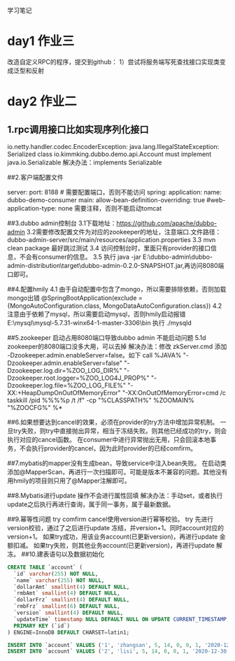 学习笔记
# day1 作业三
改造自定义RPC的程序，提交到github： 
1）尝试将服务端写死查找接口实现类变成泛型和反射

# day2 作业二
## 1.rpc调用接口比如实现序列化接口
io.netty.handler.codec.EncoderException: java.lang.IllegalStateException: Serialized class io.kimmking.dubbo.demo.api.Account must implement java.io.Serializable
解决办法：implements Serializable

##2.客户端配置文件

server:
  port: 8188 # 需要配置端口，否则不能访问
spring:
  application:
    name: dubbo-demo-consumer
  main:
    allow-bean-definition-overriding: true
    #web-application-type: none 需要注释，否则不能启动tomcat

##3.dubbo admin控制台
	3.1下载地址：https://github.com/apache/dubbo-admin
	3.2需要修改配置文件为对应的zookeeper的地址，注意端口.文件路径：dubbo-admin-server/src/main/resources/application.properties
	3.3 mvn clean package 最好跳过测试
	3.4 访问控制台时，里面只有provider的接口信息，不会有consumer的信息。
	3.5 执行 java -jar E:\dubbo-admin\dubbo-admin-distribution\target\dubbo-admin-0.2.0-SNAPSHOT.jar,再访问8080端口即可。

##4.配置hmily
	4.1 由于自动配置中包含了mongo，所以需要排除依赖，否则加载mongo出错
	@SpringBootApplication(exclude = {MongoAutoConfiguration.class, MongoDataAutoConfiguration.class})
	4.2 注意由于依赖了mysql，所以需要启动mysql，否则hmily启动报错
	E:\mysql\mysql-5.7.31-winx64-1-master-3306\bin
	执行 ./mysqld

##5.zookeeper 启动占用8080端口导致dubbo admin 不能启动问题
	5.1d zookeeper的8080端口没多大用，可以去掉
	解决办法：修改 zkServer.cmd 添加 -Dzookeeper.admin.enableServer=false。如下
	call %JAVA%  "-Dzookeeper.admin.enableServer=false" "-Dzookeeper.log.dir=%ZOO_LOG_DIR%" "-Dzookeeper.root.logger=%ZOO_LOG4J_PROP%" "-Dzookeeper.log.file=%ZOO_LOG_FILE%" "-XX:+HeapDumpOnOutOfMemoryError" "-XX:OnOutOfMemoryError=cmd /c taskkill /pid %%%%p /t /f" -cp "%CLASSPATH%" %ZOOMAIN% "%ZOOCFG%" %*

##6.如果想要达到cancel的效果，必须在provider的try方法中增加异常机制。
	一旦try失败，则try中直接抛出异常，相当于冻结失败。则其他已经成功的try，则会执行对应的cancel函数。
	在consumer中进行异常抛出无用，只会回滚本地事务，不会执行provider的cancel，因为此时provider的已经comfirm。

##7.mybatis的mapper没有生成bean，导致service中注入bean失败。
	在启动类添加@MapperScan，再进行一次扫描即可。可能是版本不兼容的问题。其他没有用hmily的项目则只用了@Mapper注解即可。

##8.Mybatis进行update 操作不会进行属性回填
	解决办法：手动set，或者执行update之后执行再进行查询，属于同一事务，属于最新数据。

##9.幂等性问题
	try comfirm cancel使用version进行幂等校验。
	try 先进行version校验，通过了之后进行update 冻结，并version+1。同时account对应的version+1。
	如果try成功，用该业务account(已更新version)，再进行update 金额扣减。
	如果try失败，则其他业务account(已更新version)，再进行update 解冻。
##10.建表语句以及数据初始化
```sql
CREATE TABLE `account` (
  `id` varchar(255) NOT NULL,
  `name` varchar(255) NOT NULL,
  `dollarAmt` smallint(4) DEFAULT NULL,
  `rmbAmt` smallint(4) DEFAULT NULL,
  `dollarFrz` smallint(4) DEFAULT NULL,
  `rmbFrz` smallint(6) DEFAULT NULL,
  `version` smallint(4) DEFAULT NULL,
  `updateTime` timestamp NULL DEFAULT NULL ON UPDATE CURRENT_TIMESTAMP,
  PRIMARY KEY (`id`)
) ENGINE=InnoDB DEFAULT CHARSET=latin1;

INSERT INTO `account` VALUES ('1', 'zhangsan', 5, 14, 0, 0, 1, '2020-12-30 20:09:32');
INSERT INTO `account` VALUES ('2', 'lisi', 5, 14, 0, 0, 1, '2020-12-30 20:09:33');
```
